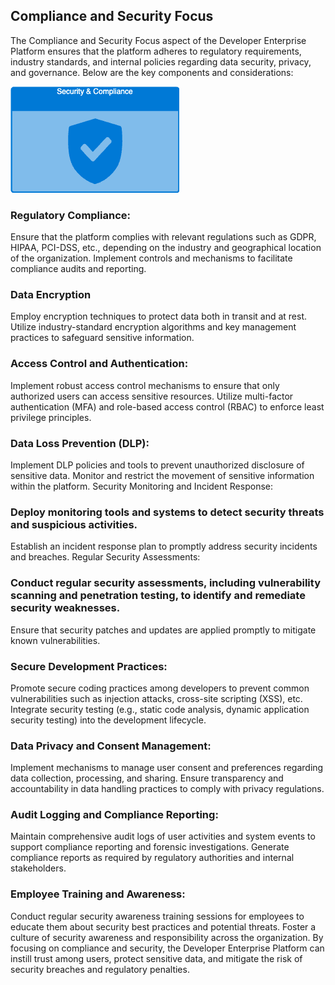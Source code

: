 ## Compliance and Security Focus

The Compliance and Security Focus aspect of the Developer Enterprise Platform ensures that the platform adheres to regulatory requirements, industry standards, and internal policies regarding data security, privacy, and governance. Below are the key components and considerations:

![Security and compliance.png](./images/security_and_compliance.png)

### Regulatory Compliance:

Ensure that the platform complies with relevant regulations such as GDPR, HIPAA, PCI-DSS, etc., depending on the industry and geographical location of the organization.
Implement controls and mechanisms to facilitate compliance audits and reporting.

### Data Encryption

Employ encryption techniques to protect data both in transit and at rest.
Utilize industry-standard encryption algorithms and key management practices to safeguard sensitive information.

### Access Control and Authentication:

Implement robust access control mechanisms to ensure that only authorized users can access sensitive resources.
Utilize multi-factor authentication (MFA) and role-based access control (RBAC) to enforce least privilege principles.

### Data Loss Prevention (DLP):

Implement DLP policies and tools to prevent unauthorized disclosure of sensitive data.
Monitor and restrict the movement of sensitive information within the platform.
Security Monitoring and Incident Response:

### Deploy monitoring tools and systems to detect security threats and suspicious activities.
Establish an incident response plan to promptly address security incidents and breaches.
Regular Security Assessments:


### Conduct regular security assessments, including vulnerability scanning and penetration testing, to identify and remediate security weaknesses.
Ensure that security patches and updates are applied promptly to mitigate known vulnerabilities.

### Secure Development Practices:

Promote secure coding practices among developers to prevent common vulnerabilities such as injection attacks, cross-site scripting (XSS), etc.
Integrate security testing (e.g., static code analysis, dynamic application security testing) into the development lifecycle.

### Data Privacy and Consent Management:

Implement mechanisms to manage user consent and preferences regarding data collection, processing, and sharing.
Ensure transparency and accountability in data handling practices to comply with privacy regulations.

### Audit Logging and Compliance Reporting:

Maintain comprehensive audit logs of user activities and system events to support compliance reporting and forensic investigations.
Generate compliance reports as required by regulatory authorities and internal stakeholders.

### Employee Training and Awareness:

Conduct regular security awareness training sessions for employees to educate them about security best practices and potential threats.
Foster a culture of security awareness and responsibility across the organization.
By focusing on compliance and security, the Developer Enterprise Platform can instill trust among users, protect sensitive data, and mitigate the risk of security breaches and regulatory penalties.







